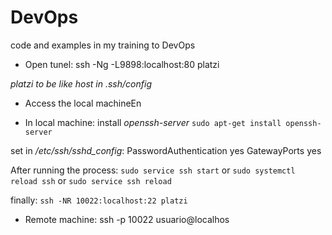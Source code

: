 # DevOps
code and examples in my training to DevOps 

- Open tunel:
ssh -Ng -L9898:localhost:80 platzi

_platzi to be like host in .ssh/config_ 

- Access the local machineEn 

* In local machine:
install *openssh-server*
`sudo apt-get install openssh-server`

set in _/etc/ssh/sshd_config_:
PasswordAuthentication yes
GatewayPorts yes

After running the process:
`sudo service ssh start`
or
`sudo systemctl reload ssh`
or
`sudo service ssh reload`

finally:
`ssh -NR 10022:localhost:22 platzi`

* Remote machine:
ssh -p 10022 usuario@localhos
